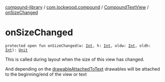 [compound-library](../../index.md) / [com.lockwood.compound](../index.md) / [CompoundTextView](index.md) / [onSizeChanged](./on-size-changed.md)

# onSizeChanged

`protected open fun onSizeChanged(w: `[`Int`](https://kotlinlang.org/api/latest/jvm/stdlib/kotlin/-int/index.html)`, h: `[`Int`](https://kotlinlang.org/api/latest/jvm/stdlib/kotlin/-int/index.html)`, oldw: `[`Int`](https://kotlinlang.org/api/latest/jvm/stdlib/kotlin/-int/index.html)`, oldh: `[`Int`](https://kotlinlang.org/api/latest/jvm/stdlib/kotlin/-int/index.html)`): `[`Unit`](https://kotlinlang.org/api/latest/jvm/stdlib/kotlin/-unit/index.html)

This is called during layout when the size of this view has changed.

And depending on the [drawableAttachedToText](drawable-attached-to-text.md) drawables will be attached to the beginning/end
of the view or text

